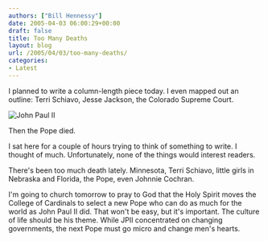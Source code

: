```yaml
---
authors: ["Bill Hennessy"]
date: 2005-04-03 06:00:29+00:00
draft: false
title: Too Many Deaths
layout: blog
url: /2005/04/03/too-many-deaths/
categories:
- Latest
---
```


I planned to write  a column-length piece today.  I even mapped out an outline:  Terri Schiavo, Jesse Jackson, the Colorado Supreme Court.

![John Paul II ](/wp-content/POPE.sff_DCHG102_20050402134805.jpg)


Then the Pope died.

I sat here for a couple of hours trying to think of something to write.  I thought of much.  Unfortunately, none of the things would interest readers.

There's been too much death lately.  Minnesota, Terri Schiavo, little girls in Nebraska and Florida, the Pope, even Johnnie Cochran.

I'm going to church tomorrow to pray to God that the Holy Spirit moves the College of Cardinals to select a new Pope who can do as much for the world as John Paul II did.  That won't be easy, but it's important.  The culture of life should be his theme.  While JPII concentrated on changing governments, the next Pope must go micro and change men's hearts.


